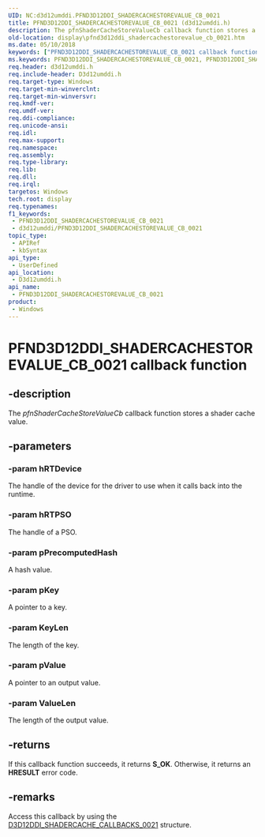 ```yaml
---
UID: NC:d3d12umddi.PFND3D12DDI_SHADERCACHESTOREVALUE_CB_0021
title: PFND3D12DDI_SHADERCACHESTOREVALUE_CB_0021 (d3d12umddi.h)
description: The pfnShaderCacheStoreValueCb callback function stores a shader cache value.
old-location: display\pfnd3d12ddi_shadercachestorevalue_cb_0021.htm
ms.date: 05/10/2018
keywords: ["PFND3D12DDI_SHADERCACHESTOREVALUE_CB_0021 callback function"]
ms.keywords: PFND3D12DDI_SHADERCACHESTOREVALUE_CB_0021, PFND3D12DDI_SHADERCACHESTOREVALUE_CB_0021 callback, d3d12umddi/pfnShaderCacheStoreValueCb, display.pfnd3d12ddi_shadercachestorevalue_cb_0021, pfnShaderCacheStoreValueCb, pfnShaderCacheStoreValueCb callback function [Display Devices]
req.header: d3d12umddi.h
req.include-header: D3d12umddi.h
req.target-type: Windows
req.target-min-winverclnt: 
req.target-min-winversvr: 
req.kmdf-ver: 
req.umdf-ver: 
req.ddi-compliance: 
req.unicode-ansi: 
req.idl: 
req.max-support: 
req.namespace: 
req.assembly: 
req.type-library: 
req.lib: 
req.dll: 
req.irql: 
targetos: Windows
tech.root: display
req.typenames: 
f1_keywords:
 - PFND3D12DDI_SHADERCACHESTOREVALUE_CB_0021
 - d3d12umddi/PFND3D12DDI_SHADERCACHESTOREVALUE_CB_0021
topic_type:
 - APIRef
 - kbSyntax
api_type:
 - UserDefined
api_location:
 - D3d12umddi.h
api_name:
 - PFND3D12DDI_SHADERCACHESTOREVALUE_CB_0021
product:
 - Windows
---
```


# PFND3D12DDI_SHADERCACHESTOREVALUE_CB_0021 callback function


## -description

The <i>pfnShaderCacheStoreValueCb</i> callback function stores a shader cache value.

## -parameters

### -param hRTDevice

The handle of the device for the driver to use when it calls back into the runtime.

### -param hRTPSO

The handle of a PSO.

### -param pPrecomputedHash

A hash value.

### -param pKey

A pointer to a key.

### -param KeyLen

The length of the key.

### -param pValue

A pointer to an output value.

### -param ValueLen

The length of the output value.

## -returns

If this callback function succeeds, it returns **S_OK**. Otherwise, it returns an **HRESULT** error code.

## -remarks

Access this callback by using the <a href="/windows-hardware/drivers/ddi/d3d12umddi/ns-d3d12umddi-d3d12ddi_shadercache_callbacks_0021">D3D12DDI_SHADERCACHE_CALLBACKS_0021</a> structure.

